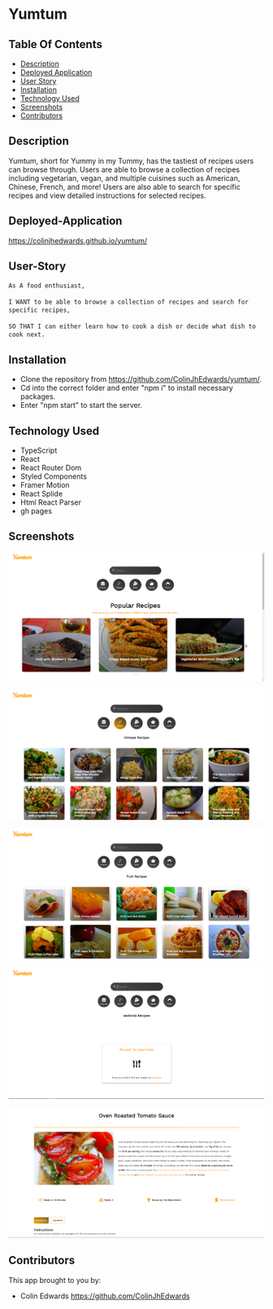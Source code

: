 # Yumtum

## Table Of Contents

- [Description](#description)
- [Deployed Application](###deployed-Application)
- [User Story](#user-Story)
- [Installation](#installation)
- [Technology Used](#technology-used)
- [Screenshots](#screenshots)
- [Contributors](#contributors)

## Description

Yumtum, short for Yummy in my Tummy, has the tastiest of recipes users can browse through. Users are able to browse a collection of recipes including vegetarian, vegan, and multiple cuisines such as American, Chinese, French, and more! Users are also able to search for specific recipes and view detailed instructions for selected recipes.

## Deployed-Application

https://colinjhedwards.github.io/yumtum/

## User-Story

    As A food enthusiast,

    I WANT to be able to browse a collection of recipes and search for specific recipes,

    SO THAT I can either learn how to cook a dish or decide what dish to cook next.

## Installation

- Clone the repository from https://github.com/ColinJhEdwards/yumtum/.
- Cd into the correct folder and enter "npm i" to install necessary packages.
- Enter "npm start" to start the server.

## Technology Used

- TypeScript
- React
- React Router Dom
- Styled Components
- Framer Motion
- React Splide
- Html React Parser
- gh pages

## Screenshots

![home-page](src/images/yumHome.png)

![cuisine-page](src/images/yumCuisine.png)

![search-page](src/images/yumSearch.png)

![search-fail](src/images/yumSearchFail.png)

![recipe-page](src/images/yumRecipe.png)

## Contributors

This app brought to you by:

- Colin Edwards https://github.com/ColinJhEdwards
